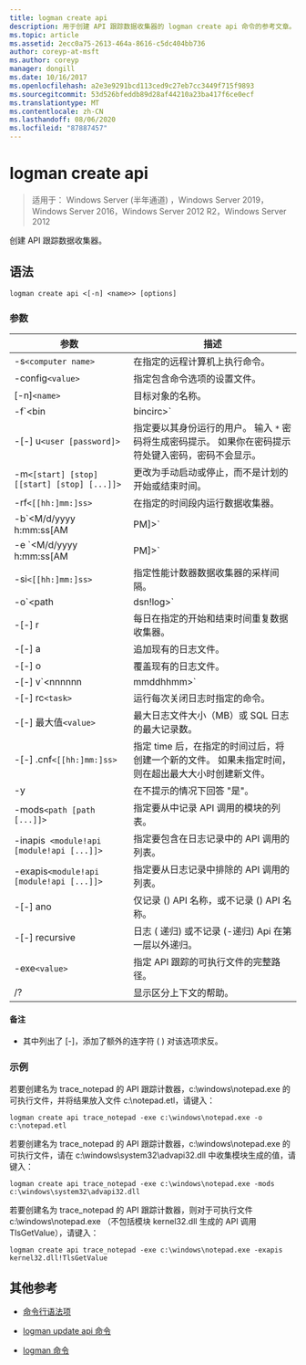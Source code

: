 ```yaml
---
title: logman create api
description: 用于创建 API 跟踪数据收集器的 logman create api 命令的参考文章。
ms.topic: article
ms.assetid: 2ecc0a75-2613-464a-8616-c5dc404bb736
author: coreyp-at-msft
ms.author: coreyp
manager: dongill
ms.date: 10/16/2017
ms.openlocfilehash: a2e3e9291bcd113ced9c27eb7cc3449f715f9893
ms.sourcegitcommit: 53d526bfeddb89d28af44210a23ba417f6ce0ecf
ms.translationtype: MT
ms.contentlocale: zh-CN
ms.lasthandoff: 08/06/2020
ms.locfileid: "87887457"
---
```

# <a name="logman-create-api"></a>logman create api

> 适用于： Windows Server (半年通道) ，Windows Server 2019，Windows Server 2016，Windows Server 2012 R2，Windows Server 2012

创建 API 跟踪数据收集器。

## <a name="syntax"></a>语法

```
logman create api <[-n] <name>> [options]
```

### <a name="parameters"></a>参数

| 参数 | 描述 |
| --------- | ----------- |
| -s`<computer name>` | 在指定的远程计算机上执行命令。 |
| -config`<value>` | 指定包含命令选项的设置文件。 |
| [-n]`<name>` | 目标对象的名称。 |
| -f`<bin|bincirc>` | 指定数据收集器的日志格式。 |
| -[-] u`<user [password]>` | 指定要以其身份运行的用户。 输入 `*` 密码将生成密码提示。 如果你在密码提示符处键入密码，密码不会显示。 |
| -m`<[start] [stop] [[start] [stop] [...]]>` | 更改为手动启动或停止，而不是计划的开始或结束时间。 |
| -rf`<[[hh:]mm:]ss>` | 在指定的时间段内运行数据收集器。 |
| -b`<M/d/yyyy h:mm:ss[AM|PM]>` | 开始在指定时间收集数据。 |
| -e `<M/d/yyyy h:mm:ss[AM|PM]>` | 在指定的时间结束数据收集。 |
| -si`<[[hh:]mm:]ss>` | 指定性能计数器数据收集器的采样间隔。 |
| -o`<path|dsn!log>` | 指定 SQL 数据库中的输出日志文件或 DSN 和日志集名称。 |
| -[-] r | 每日在指定的开始和结束时间重复数据收集器。 |
| -[-] a | 追加现有的日志文件。 |
| -[-] o | 覆盖现有的日志文件。 |
| -[-] v`<nnnnnn|mmddhhmm>` | 将文件版本信息附加到日志文件名称的末尾。 |
| -[-] rc`<task>` | 运行每次关闭日志时指定的命令。 |
| -[-] 最大值`<value>` | 最大日志文件大小（MB）或 SQL 日志的最大记录数。 |
| -[-] .cnf`<[[hh:]mm:]ss>` | 指定 time 后，在指定的时间过后，将创建一个新的文件。 如果未指定时间，则在超出最大大小时创建新文件。 |
| -y | 在不提示的情况下回答 "是"。 |
| -mods`<path [path [...]]>` | 指定要从中记录 API 调用的模块的列表。 |
| -inapis` <module!api [module!api [...]]>` | 指定要包含在日志记录中的 API 调用的列表。 |
| -exapis`<module!api [module!api [...]]>` | 指定要从日志记录中排除的 API 调用的列表。 |
| -[-] ano | 仅记录 () API 名称，或不记录 () API 名称。 |
| -[-] recursive | 日志 ( 递归) 或不记录 (-递归) Api 在第一层以外递归。 |
| -exe`<value>` | 指定 API 跟踪的可执行文件的完整路径。 |
| /? | 显示区分上下文的帮助。 |

#### <a name="remarks"></a>备注

- 其中列出了 [-]，添加了额外的连字符 ( ) 对该选项求反。

### <a name="examples"></a>示例

若要创建名为 trace_notepad 的 API 跟踪计数器，c:\windows\notepad.exe 的可执行文件，并将结果放入文件 c:\notepad.etl，请键入：

```
logman create api trace_notepad -exe c:\windows\notepad.exe -o c:\notepad.etl
```

若要创建名为 trace_notepad 的 API 跟踪计数器，c:\windows\notepad.exe 的可执行文件，请在 c:\windows\system32\advapi32.dll 中收集模块生成的值，请键入：

```
logman create api trace_notepad -exe c:\windows\notepad.exe -mods c:\windows\system32\advapi32.dll
```

若要创建名为 trace_notepad 的 API 跟踪计数器，则对于可执行文件 c:\windows\notepad.exe （不包括模块 kernel32.dll 生成的 API 调用 TlsGetValue），请键入：
```
logman create api trace_notepad -exe c:\windows\notepad.exe -exapis kernel32.dll!TlsGetValue
```

## <a name="additional-references"></a>其他参考

- [命令行语法项](command-line-syntax-key.md)

- [logman update api 命令](logman-update-api.md)

- [logman 命令](logman.md)
